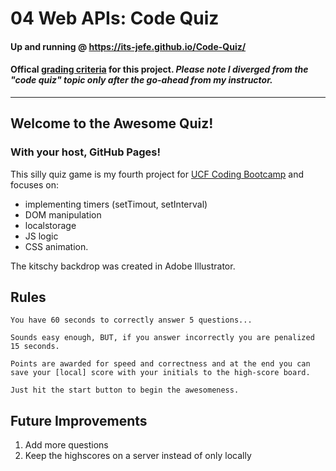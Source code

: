 # 04 Web APIs: Code Quiz

#### Up and running @ https://its-jefe.github.io/Code-Quiz/

#### Offical [grading criteria][2] for this project. <i>Please note I diverged from the "code quiz" topic only after the go-ahead from my instructor.</i>

---

## Welcome to the Awesome Quiz! 
### With your host, GitHub Pages!

This silly quiz game is my fourth project for [UCF Coding Bootcamp][1] and focuses on:
- implementing timers (setTimout, setInterval)
- DOM manipulation
- localstorage
- JS logic
- CSS animation. 

The kitschy backdrop was created in Adobe Illustrator.

## Rules
```
You have 60 seconds to correctly answer 5 questions...

Sounds easy enough, BUT, if you answer incorrectly you are penalized 15 seconds.

Points are awarded for speed and correctness and at the end you can save your [local] score with your initials to the high-score board.

Just hit the start button to begin the awesomeness.
```

## Future Improvements

1. Add more questions
2. Keep the highscores on a server instead of only locally


[1]: https://bootcamp.ce.ucf.edu/coding/
[2]: https://github.com/UCF-Coding-Boot-Camp/UCF-VIRT-BO-FSF-PT-04-2021-U-B/tree/main/04-Web-APIs/02-Challenge
